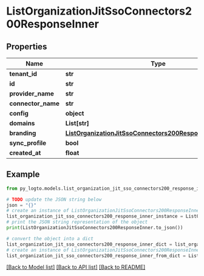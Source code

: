 # ListOrganizationJitSsoConnectors200ResponseInner


## Properties

Name | Type | Description | Notes
------------ | ------------- | ------------- | -------------
**tenant_id** | **str** |  | 
**id** | **str** |  | 
**provider_name** | **str** |  | 
**connector_name** | **str** |  | 
**config** | **object** | arbitrary | 
**domains** | **List[str]** |  | 
**branding** | [**ListOrganizationJitSsoConnectors200ResponseInnerBranding**](ListOrganizationJitSsoConnectors200ResponseInnerBranding.md) |  | 
**sync_profile** | **bool** |  | 
**created_at** | **float** |  | 

## Example

```python
from py_logto.models.list_organization_jit_sso_connectors200_response_inner import ListOrganizationJitSsoConnectors200ResponseInner

# TODO update the JSON string below
json = "{}"
# create an instance of ListOrganizationJitSsoConnectors200ResponseInner from a JSON string
list_organization_jit_sso_connectors200_response_inner_instance = ListOrganizationJitSsoConnectors200ResponseInner.from_json(json)
# print the JSON string representation of the object
print(ListOrganizationJitSsoConnectors200ResponseInner.to_json())

# convert the object into a dict
list_organization_jit_sso_connectors200_response_inner_dict = list_organization_jit_sso_connectors200_response_inner_instance.to_dict()
# create an instance of ListOrganizationJitSsoConnectors200ResponseInner from a dict
list_organization_jit_sso_connectors200_response_inner_from_dict = ListOrganizationJitSsoConnectors200ResponseInner.from_dict(list_organization_jit_sso_connectors200_response_inner_dict)
```
[[Back to Model list]](../README.md#documentation-for-models) [[Back to API list]](../README.md#documentation-for-api-endpoints) [[Back to README]](../README.md)



